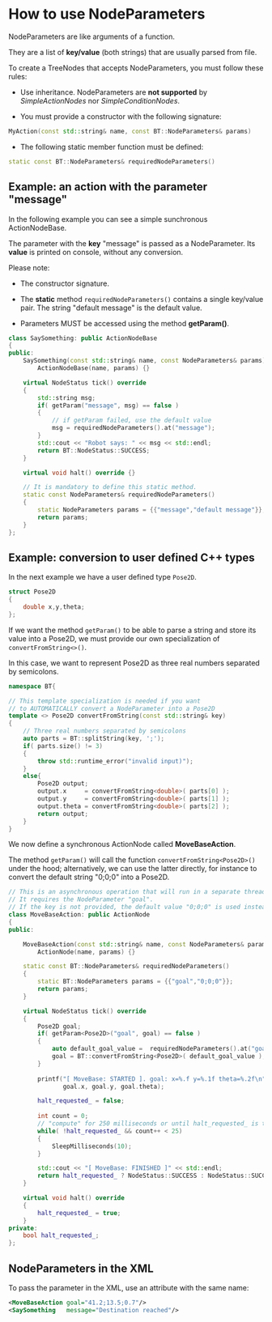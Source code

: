 # How to use NodeParameters

NodeParameters are like arguments of a function.

They are a list of __key/value__ (both strings) that are usually
parsed from file.

To create a TreeNodes that accepts NodeParameters, you must follow these rules:

- Use inheritance. NodeParameters are __not supported__ by *SimpleActionNodes* nor
 *SimpleConditionNodes*.

- You must provide a constructor with the following signature:

``` c++
MyAction(const std::string& name, const BT::NodeParameters& params) 
```

- The following static member function must be defined:

``` c++
static const BT::NodeParameters& requiredNodeParameters()
```


## Example: an action with the parameter "message"

In the following example you can see a simple sunchronous ActionNodeBase.

The parameter with the __key__ "message" is passed as a NodeParameter. Its __value__ is
printed on console, without any conversion.

Please note:

- The constructor signature.

- The __static__ method `requiredNodeParameters()` contains a single key/value pair.
  The string "default message" is the default value.
  
- Parameters MUST be accessed using the method __getParam()__.  

``` c++ hl_lines="4  10 22"
class SaySomething: public ActionNodeBase
{
public:
    SaySomething(const std::string& name, const NodeParameters& params):
        ActionNodeBase(name, params) {}

    virtual NodeStatus tick() override
    {
		std::string msg;
		if( getParam("message", msg) == false )
		{
			// if getParam failed, use the default value
			msg = requiredNodeParameters().at("message");
		}
		std::cout << "Robot says: " << msg << std::endl;
		return BT::NodeStatus::SUCCESS;
	}

    virtual void halt() override {}

    // It is mandatory to define this static method.
    static const NodeParameters& requiredNodeParameters()
    {
        static NodeParameters params = {{"message","default message"}};
        return params;
    }
};
```


## Example: conversion to user defined C++ types

In the next example we have a user defined type `Pose2D`.

``` c++
struct Pose2D
{
    double x,y,theta;
};
```

If we want the method `getParam()` to be able to parse a string
and store its value into a Pose2D, we must provide our own specialization
of `convertFromString<>()`.

In this case, we want to represent Pose2D as three real numbers separated by 
semicolons.

``` c++ hl_lines="5"
namespace BT{

// This template specialization is needed if you want
// to AUTOMATICALLY convert a NodeParameter into a Pose2D
template <> Pose2D convertFromString(const std::string& key)
{
    // Three real numbers separated by semicolons
    auto parts = BT::splitString(key, ';');
    if( parts.size() != 3)
    {
        throw std::runtime_error("invalid input)");
    }
    else{
        Pose2D output;
        output.x     = convertFromString<double>( parts[0] );
        output.y     = convertFromString<double>( parts[1] );
        output.theta = convertFromString<double>( parts[2] );
        return output;
    }
}
```

We now define a synchronous ActionNode called __MoveBaseAction__.

The method `getParam()` will call the function `convertFromString<Pose2D>()` under the hood;
alternatively, we can use the latter directly, for instance to convert the default
string "0;0;0" into a Pose2D.

``` c++ hl_lines="20 21 22 23 24"
// This is an asynchronous operation that will run in a separate thread.
// It requires the NodeParameter "goal". 
// If the key is not provided, the default value "0;0;0" is used instead.
class MoveBaseAction: public ActionNode
{
public:

    MoveBaseAction(const std::string& name, const NodeParameters& params):
        ActionNode(name, params) {}

    static const BT::NodeParameters& requiredNodeParameters()
    {
        static BT::NodeParameters params = {{"goal","0;0;0"}};
        return params;
    }

	virtual NodeStatus tick() override
	{
	    Pose2D goal;
        if( getParam<Pose2D>("goal", goal) == false )
        {
            auto default_goal_value =  requiredNodeParameters().at("goal");
            goal = BT::convertFromString<Pose2D>( default_goal_value );
        }
        
		printf("[ MoveBase: STARTED ]. goal: x=%.f y=%.1f theta=%.2f\n",
			   goal.x, goal.y, goal.theta);

		halt_requested_ = false;
		
		int count = 0;
		// "compute" for 250 milliseconds or until halt_requested_ is true
		while( !halt_requested_ && count++ < 25)
		{
			SleepMilliseconds(10);
		}

		std::cout << "[ MoveBase: FINISHED ]" << std::endl;
		return halt_requested_ ? NodeStatus::SUCCESS : NodeStatus::SUCCESS;
	}

	virtual void halt() override 
	{
		halt_requested_ = true;
	}
private:
    bool halt_requested_;
};

```

## NodeParameters in the XML


To pass the parameter in the XML, use an attribute
with the same name:

``` XML
<MoveBaseAction goal="41.2;13.5;0.7"/>
<SaySomething   message="Destination reached"/>
```



